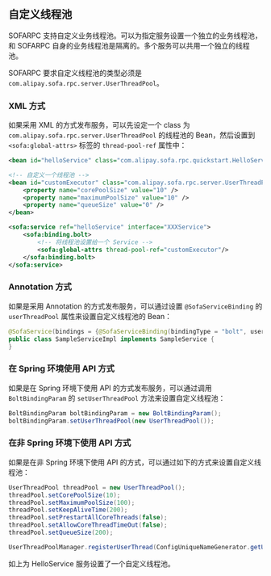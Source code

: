 ## 自定义线程池

SOFARPC 支持自定义业务线程池。可以为指定服务设置一个独立的业务线程池，和 SOFARPC 自身的业务线程池是隔离的。多个服务可以共用一个独立的线程池。

SOFARPC 要求自定义线程池的类型必须是 `com.alipay.sofa.rpc.server.UserThreadPool`。

### XML 方式

如果采用 XML 的方式发布服务，可以先设定一个 class 为 `com.alipay.sofa.rpc.server.UserThreadPool` 的线程池的 Bean，然后设置到 `<sofa:global-attrs>` 标签的 `thread-pool-ref` 属性中：

```xml
<bean id="helloService" class="com.alipay.sofa.rpc.quickstart.HelloService"/>

<!-- 自定义一个线程池 -->
<bean id="customExecutor" class="com.alipay.sofa.rpc.server.UserThreadPool" init-method="init">
    <property name="corePoolSize" value="10" />
    <property name="maximumPoolSize" value="10" />
    <property name="queueSize" value="0" />
</bean>

<sofa:service ref="helloService" interface="XXXService">
    <sofa:binding.bolt>
        <!-- 将线程池设置给一个 Service -->
        <sofa:global-attrs thread-pool-ref="customExecutor"/>
    </sofa:binding.bolt>
</sofa:service>
```

### Annotation 方式

如果是采用 Annotation 的方式发布服务，可以通过设置 `@SofaServiceBinding` 的 `userThreadPool` 属性来设置自定义线程池的 Bean：

```java
@SofaService(bindings = {@SofaServiceBinding(bindingType = "bolt", userThreadPool = "customThreadPool")})
public class SampleServiceImpl implements SampleService {
}
```

### 在 Spring 环境使用 API 方式

如果是在 Spring 环境下使用 API 的方式发布服务，可以通过调用 `BoltBindingParam` 的 `setUserThreadPool` 方法来设置自定义线程池：

```java
BoltBindingParam boltBindingParam = new BoltBindingParam();
boltBindingParam.setUserThreadPool(new UserThreadPool());
```

### 在非 Spring 环境下使用 API 方式

如果是在非 Spring 环境下使用 API 的方式，可以通过如下的方式来设置自定义线程池：

```java
UserThreadPool threadPool = new UserThreadPool();
threadPool.setCorePoolSize(10);
threadPool.setMaximumPoolSize(100);
threadPool.setKeepAliveTime(200);
threadPool.setPrestartAllCoreThreads(false);
threadPool.setAllowCoreThreadTimeOut(false);
threadPool.setQueueSize(200);

UserThreadPoolManager.registerUserThread(ConfigUniqueNameGenerator.getUniqueName(providerConfig), threadPool);
```

如上为 HelloService 服务设置了一个自定义线程池。